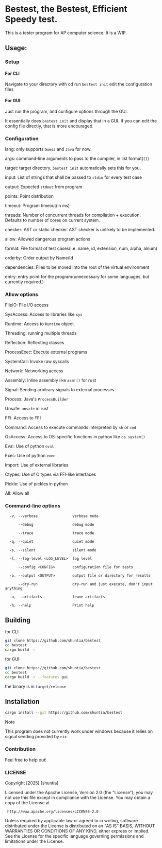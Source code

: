 # Bestest, the Bestest, Efficient Speedy test.

This is a tester program for AP computer science. It is a WIP.

## Usage:

### Setup

#### For CLI

Navigate to your directory with cd
run `bestest init`
edit the configuration files

#### For GUI

Just run the program, and configure options through the GUI.

It essentially does `bestest init` and display that in a GUI. If you can edit the config file directly, that is more encouraged.

### Configuration

lang: only supports `Guess` and `Java` for now.

args: command-line arguments to pass to the compiler, in list format(`[]`)

target: target directory. `bestest init` automatically sets this for you.

input: List of strings that shall be passed to `stdin` for every test case

output: Expected `stdout` from program

points: Point distribution

timeout: Program timeout(in ms)

threads: Number of concurrent threads for compilation + execution. Defaults to number of cores on current system.

checker: AST or static checker. AST checker is unlikely to be implemented.

allow: Allowed dangerous program actions

format: File format of test cases(i.e. name, id, extension, num, alpha, alnum)

orderby: Order output by Name/Id

dependencies: Files to be moved into the root of the virtual environment

entry: entry point for the program(unnecessary for some languages, but currently required.)

### Allow options

FileIO: File I/O access

SysAccess: Access to libraries like `sys`

Runtime: Access to `Runtime` object

Threading: running multiple threads

Reflection: Reflecting classes

ProcessExec: Execute external programs

SystemCall: Invoke raw syscalls

Network: Networking access

Assembly: Inline assembly like `asm!()` for rust

Signal: Sending arbitrary signals to external processes

Process: Java's `ProcessBuilder`

Unsafe: `unsafe` in rust

FFI: Access to FFI

Command: Access to execute commands interpreted by `sh` or `cmd`

OsAccess: Access to OS-specific functions in python like `os.system()`

Eval: Use of python `eval`

Exec: Use of python `exec`

Import: Use of external libraries

Ctypes: Use of C types via FFI-like interfaces

Pickle: Use of pickles in python

All: Allow all


### Command-line options

```
  -v, --verbose                verbose mode

      --debug                  debug mode

      --trace                  trace mode

  -q, --quiet                  quiet mode

  -s, --silent                 silent mode

  -l, --log-level <LOG_LEVEL>  log level

      --config <CONFIG>        configuration file for tests

  -o, --output <OUTPUT>        output file or directory for results

      --dry-run                dry-run and just execute, don't input anything

  -a, --artifacts              leave artifacts

  -h, --help                   Print help
```

## Building

for CLI

```bash
git clone https://github.com/shuntia/bestest
cd bestest
cargo build -r
```

for GUI
```bash
git clone https://github.com/shuntia/bestest
cd bestest
cargo build -r --features gui
```

the binary is in `target/release`

## Installation

```bash
cargo install --git https://github.com/shuntia/bestest
```

> [!NOTE]
> This program does not currently work under windows because it relies on signal sending provided by `nix`

### Contribution

Feel free to help out!

### LICENSE

   Copyright [2025] [shuntia]

   Licensed under the Apache License, Version 2.0 (the "License");
   you may not use this file except in compliance with the License.
   You may obtain a copy of the License at

     http://www.apache.org/licenses/LICENSE-2.0

   Unless required by applicable law or agreed to in writing, software
   distributed under the License is distributed on an "AS IS" BASIS,
   WITHOUT WARRANTIES OR CONDITIONS OF ANY KIND, either express or implied.
   See the License for the specific language governing permissions and
   limitations under the License.


